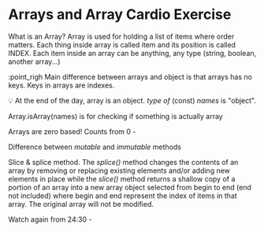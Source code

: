 # Arrays and Array Cardio Exercise

What is an Array? Array is used for holding a list of items where order matters. Each thing inside array is called item and its position is called INDEX. Each item inside an array can be anything, any type (string, boolean, another array...)

:point_righ Main difference between arrays and object is that arrays has no keys. Keys in arrays are indexes.

:bulb: At the end of the day, array is an object. *type of* (const) *names* is "object". 

Array.isArray(names) is for checking if something is actually array 

Arrays are zero based! Counts from 0 - 

Difference between *mutable* and *immutable* methods

Slice & splice method. The *splice()* method changes the contents of an array by removing or replacing existing elements and/or adding new elements in place while the *slice()* method returns a shallow copy of a portion of an array into a new array object selected from begin to end (end not included) where begin and end represent the index of items in that array. The original array will not be modified.

Watch again from 24:30 - 